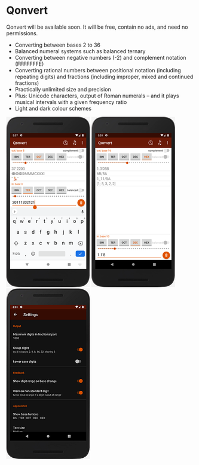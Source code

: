 # Qonvert
Qonvert will be available soon. It will be free, contain no ads, and need no permissions.

* Converting between bases 2 to 36
* Balanced numeral systems such as balanced ternary
* Converting between negative numbers (-2) and complement notation (FFFFFFFE)
* Converting rational numbers between positional notation (including repeating digits) and fractions (including improper, mixed and continued fractions)
* Practically unlimited size and precision
* Plus: Unicode characters, output of Roman numerals – and it plays musical intervals with a given frequency ratio
* Light and dark colour schemes

<img src="screenshots/integer.png" alt="Converting an integer number"> <img src="screenshots/rational.png" alt="Converting a rational number"> <img src="screenshots/settings.png" alt="App settings">
